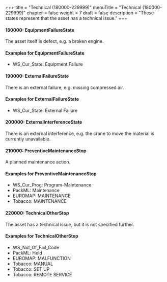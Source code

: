 +++
title = "Technical (180000-229999)"
menuTitle = "Technical (180000-229999)"
chapter = false
weight = 7
draft = false
description = "These states represent that the asset has a technical issue."
+++

#### 180000: EquipmentFailureState

The asset itself is defect, e.g. a broken engine.

#### Examples for EquipmentFailureState

- WS_Cur_State: Equipment Failure

#### 190000: ExternalFailureState

There is an external failure, e.g. missing compressed air.

#### Examples for ExternalFailureState

- WS_Cur_State: External Failure

#### 200000: ExternalInterferenceState

There is an external interference, e.g. the crane to move the material is currently unavailable.

#### 210000: PreventiveMaintenanceStop

A planned maintenance action. 

#### Examples for PreventiveMaintenanceStop

- WS_Cur_Prog: Program-Maintenance
- PackML: Maintenance
- EUROMAP: MAINTENANCE
- Tobacco: MAINTENANCE

#### 220000: TechnicalOtherStop

The asset has a technical issue, but it is not specified further.

#### Examples for TechnicalOtherStop

- WS_Not_Of_Fail_Code
- PackML: Held
- EUROMAP: MALFUNCTION
- Tobacco: MANUAL
- Tobacco: SET UP
- Tobacco: REMOTE SERVICE
